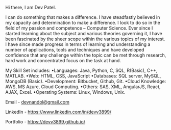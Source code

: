Hi there, I am Dev Patel.

I can do something that makes a difference. I have steadfastly believed in my capacity and determination to make a difference. I look to do so in the field of my passion and competence – Computer Science. Ever since I started learning about the subject and various theories governing it, I have been fascinated by the sheer scope within the various topics of my interest. I have since made progress in terms of learning and understanding a number of applications, tools and techniques and have developed confidence that any challenge within the topic can be met through research, hard work and concentrated focus on the task at hand.

My Skill Set includes:
•Languages: Java, Python, C, SQL, R(Basic), C++, MATLAB.
•Web: HTML, CSS, JavaScript
•Databases: SQL server, MySQL, MongoDB (Basic).
•Development: Bitbucket, Github, Git.
•Cloud Knowledge: AWS, MS Azure, Cloud Computing.
•Others: SAS, XML, AngularJS, React, AJAX, Excel.
•Operating Systems: Linux, Windows, Unix.

Email - devnandol@gmail.com

LinkedIn - https://www.linkedin.com/in/devv3899/

Portfolio - https://devv3899.github.io/
